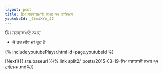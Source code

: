 ```yaml
---
layout: post
title: ਓਮ ਸਰਵਾਥਮਾਣੇ ਨਮਹ ੧੧ ਟਾਇਮਸ
youtubeId: _8teiXYe_JE
---
```

 
 
 ਓਮ ਸਰਵਾਥਮਾਣੇ ਨਮਹ  
 
 -  ਜੋ ਹਰ ਜੀਵ ਦੀ ਰੂਹ ਹੈ 
 
  
 
  
 
 
 
 
 
 


{% include youtubePlayer.html id=page.youtubeId %}
 
[Next]({{ site.baseurl }}{% link  split2/_posts/2015-03-19-ਓਮ ਵਰਾਯਾਈ ਨਮਹ ੧੧ ਟਾਇਮਸ.md%})
 
